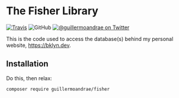# The Fisher Library
[![Travis](https://img.shields.io/travis/guillermoandrae/fisher.svg?style=flat-square)](https://travis-ci.org/guillermoandrae/fisher) ![GitHub](https://img.shields.io/github/license/guillermoandrae/fisher.svg?style=flat-square) [![@guillermoandrae on Twitter](http://img.shields.io/badge/twitter-%40guillermoandrae-blue.svg?style=flat-square)](https://twitter.com/guillermoandrae)

This is the code used to access the database(s) behind my personal website, https://bklyn.dev.

## Installation
Do this, then relax:
```
composer require guillermoandrae/fisher
```